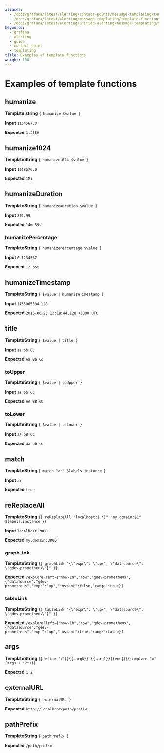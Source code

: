 ```yaml
---
aliases:
  - /docs/grafana/latest/alerting/contact-points/message-templating/template-functions/
  - /docs/grafana/latest/alerting/message-templating/template-functions/
  - /docs/grafana/latest/alerting/unified-alerting/message-templating/template-functions/
keywords:
  - grafana
  - alerting
  - guide
  - contact point
  - templating
title: Examples of template functions
weight: 130
---
```


# Examples of template functions

## humanize

**Template string** `{ humanize $value }`

**Input** `1234567.0`

**Expected** `1.235M`

## humanize1024

**TemplateString** `{ humanize1024 $value } `

**Input** `1048576.0`

**Expected** `1Mi`

## humanizeDuration

**TemplateString** `{ humanizeDuration $value }`

**Input** `899.99`

**Expected** `14m 59s`

### humanizePercentage

**TemplateString** `{ humanizePercentage $value }`

**Input** `0.1234567`

**Expected** `12.35%`

## humanizeTimestamp

**TemplateString** `{ $value | humanizeTimestamp }`

**Input** `1435065584.128`

**Expected** `2015-06-23 13:19:44.128 +0000 UTC`

## title

**TemplateString** `{ $value | title }`

**Input** `aa bb CC`

**Expected** `Aa Bb Cc`

### toUpper

**TemplateString** `{ $value | toUpper }`

**Input** `aa bb CC`

**Expected** `AA BB CC`

### toLower

**TemplateString** `{ $value | toLower }`

**Input** `aA bB CC`

**Expected** `aa bb cc`

## match

**TemplateString** `{ match "a+" $labels.instance }`

**Input** `aa`

**Expected** `true`

## reReplaceAll

**TemplateString** `{{ reReplaceAll "localhost:(.*)" "my.domain:$1" $labels.instance }}`

**Input** `localhost:3000`

**Expected** `my.domain:3000`

### graphLink

**TemplateString** `{{ graphLink "{\"expr\": \"up\", \"datasource\": \"gdev-prometheus\"}" }}`

**Expected** `/explore?left=["now-1h","now","gdev-prometheus",{"datasource":"gdev-prometheus","expr":"up","instant":false,"range":true}]`

### tableLink

**TemplateString** `{{ tableLink "{\"expr\": \"up\", \"datasource\": \"gdev-prometheus\"}" }}`

**Expected** `/explore?left=["now-1h","now","gdev-prometheus",{"datasource":"gdev-prometheus","expr":"up","instant":true,"range":false}]`

## args

**TemplateString** `{{define "x"}}{{.arg0}} {{.arg1}}{{end}}{{template "x" (args 1 "2")}}`

**Expected** `1 2`

## externalURL

**TemplateString** `{ externalURL }`

**Expected** `http://localhost/path/prefix`

## pathPrefix

**TemplateString** `{ pathPrefix }`

**Expected** `/path/prefix`
